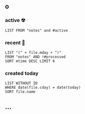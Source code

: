 o
---

### active ☢
```dataview
LIST FROM "notes" and #active
```

### recent 📆 

```dataview
LIST "(" + file.mday + ")"
FROM "notes" AND !#processed
SORT mtime DESC LIMIT 6
```

### created today
```dataview
LIST WITHOUT ID
WHERE date(file.cday) = date(today) 
SORT file.name
```

## ...
